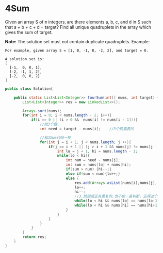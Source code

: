 # 4Sum

Given an array S of n integers, are there elements a, b, c, and d in S such that a + b + c + d = target? Find all unique quadruplets in the array which gives the sum of target.

**Note:** The solution set must not contain duplicate quadruplets. 
Example:
```
For example, given array S = [1, 0, -1, 0, -2, 2], and target = 0.

A solution set is:
[
  [-1,  0, 0, 1],
  [-2, -1, 1, 2],
  [-2,  0, 0, 2]
]
```



```java
public class Solution{

    public static List<List<Integer>> fourSum(int[] nums, int target) {
        List<List<Integer>> res = new LinkedList<>();

        Arrays.sort(nums);
        for(int i = 0; i < nums.length - 2; i++){
            if(i == 0 || (i > 0 &&  nums[i] != nums[i - 1])){
                //找3个数、
                int need = target - nums[i];    //3个数需要的

                //和3Sum代码一样
                for(int j = i + 1; j < nums.length; j ++){
                    if(j == i + 1 || (j > i + 1 && nums[j] != nums[j - 1])){
                        int lo = j + 1, hi = nums.length - 1;
                        while(lo < hi){
                            int num = need - nums[j];
                            int sum = nums[lo] + nums[hi];
                            if(sum > num) {hi--;}
                            else if(sum < num){lo++;}
                            else {
                                res.add(Arrays.asList(nums[i],nums[j], nums[lo], nums[hi]));
                                lo++;
                                hi--;
                                //3.找到后还有重复的,也不能一直判断，还得这个大的前提条件下
                                while(lo < hi && nums[lo] == nums[lo-1]) lo++;
                                while(lo < hi && nums[hi] == nums[hi+1]) hi--;
                            }
                        }
                    }
                }
            }
        }
        return res;
    }
}
```

